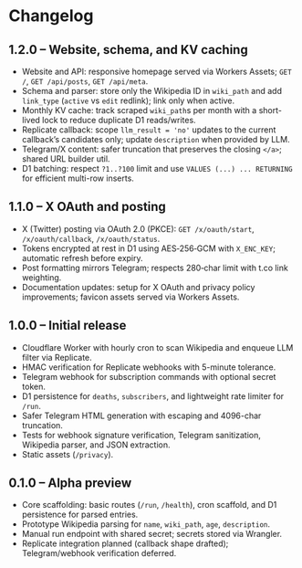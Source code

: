 # Changelog

## 1.2.0 – Website, schema, and KV caching

- Website and API: responsive homepage served via Workers Assets; `GET /`, `GET /api/posts`, `GET /api/meta`.
- Schema and parser: store only the Wikipedia ID in `wiki_path` and add `link_type` (`active` vs `edit` redlink); link only when active.
- Monthly KV cache: track scraped `wiki_path`s per month with a short-lived lock to reduce duplicate D1 reads/writes.
- Replicate callback: scope `llm_result = 'no'` updates to the current callback’s candidates only; update `description` when provided by LLM.
- Telegram/X content: safer truncation that preserves the closing `</a>`; shared URL builder util.
- D1 batching: respect `?1..?100` limit and use `VALUES (...) ... RETURNING` for efficient multi-row inserts.

## 1.1.0 – X OAuth and posting

- X (Twitter) posting via OAuth 2.0 (PKCE): `GET /x/oauth/start`, `/x/oauth/callback`, `/x/oauth/status`.
- Tokens encrypted at rest in D1 using AES‑256‑GCM with `X_ENC_KEY`; automatic refresh before expiry.
- Post formatting mirrors Telegram; respects 280‑char limit with t.co link weighting.
- Documentation updates: setup for X OAuth and privacy policy improvements; favicon assets served via Workers Assets.

## 1.0.0 – Initial release

- Cloudflare Worker with hourly cron to scan Wikipedia and enqueue LLM filter via Replicate.
- HMAC verification for Replicate webhooks with 5-minute tolerance.
- Telegram webhook for subscription commands with optional secret token.
- D1 persistence for `deaths`, `subscribers`, and lightweight rate limiter for `/run`.
- Safer Telegram HTML generation with escaping and 4096-char truncation.
- Tests for webhook signature verification, Telegram sanitization, Wikipedia parser, and JSON extraction.
- Static assets (`/privacy`).

## 0.1.0 – Alpha preview

- Core scaffolding: basic routes (`/run`, `/health`), cron scaffold, and D1 persistence for parsed entries.
- Prototype Wikipedia parsing for `name`, `wiki_path`, `age`, `description`.
- Manual run endpoint with shared secret; secrets stored via Wrangler.
- Replicate integration planned (callback shape drafted); Telegram/webhook verification deferred.
